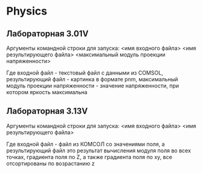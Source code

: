 # Physics
## Лабораторная 3.01V
Аргументы командной строки для запуска: <имя входного файла> <имя результирующего файла> <максимальный модуль проекции напряженности>

Где входной файл - текстовый файл с данными из COMSOL, результирующий файл - картинка в формате pnm, максимальный модуль проекции напряженности - значение напряженности, при котором яркость максимальна

## Лабораторная 3.13V
Аргументы командной строки для запуска: <имя входного файла> <имя результирующего файла>

Где входной файл - файл из КОМСОЛ со значениями поля, а результирующий файл это результат вычисления модуля поля во всех точках, градиента поля по Z, а также градиента поля по xy, все отсортированы по возрастанию z
